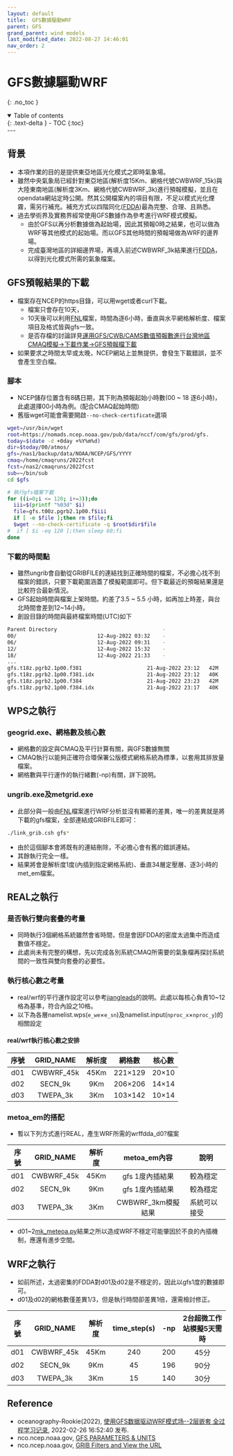 ```yaml
---
layout: default
title:  GFS數據驅動WRF
parent: GFS
grand_parent: wind models
last_modified_date: 2022-08-27 14:46:01
nav_order: 2
---
```


# GFS數據驅動WRF
{: .no_toc }

<details open markdown="block">
  <summary>
    Table of contents
  </summary>
  {: .text-delta }
- TOC
{:toc}
</details>
---

## 背景
- 本項作業的目的是提供東亞地區光化模式之即時氣象場。
- 雖然中央氣象局已經針對東亞地區(解析度15Km、網格代號CWBWRF_15k)與大陸東南地區(解析度3Km、網格代號CWBWRF_3k)進行預報模擬，並且在opendata網站定時公開。然其公開檔案內的項目有限，不足以模式光化煙霧，需另行補充。補充方式以四階同化([FDDA][FDDA])最為完整、合理、且熟悉。
- 過去學術界及實務界經常使用GFS數據作為參考進行WRF模式模擬。
  - 由於GFS以再分析數據做為起始場，因此其預報0時之結果，也可以做為WRF等其他模式的起始場。而以GFS其他時間的預報場做為WRF的邊界場。
  - 完成臺灣地區的詳細邊界場，再填入前述CWBWRF_3k結果進行[FDDA][FDDA]，以得到光化模式所需的氣象檔案。

## GFS預報結果的下載
- 檔案存在NCEP的https目錄，可以用wget或者curl下載。
  - 檔案只會存在10天，
  - 10天後可以利用[FNL][fnl]檔案，時間為逐6小時，垂直與水平網格解析度、檔案項目及格式皆與gfs一致。
  - 是否存檔的討論詳見[運用GFS/CWB/CAMS數值預報數進行台灣地區CMAQ模擬->下載作業->GFS預報檔下載](https://sinotec2.github.io/FAQ/2022/08/20/CMAQ_fcst.html#gfs預報檔下載)
- 如果要求之時間太早或太晚，NCEP網站上並無提供，會發生下載錯誤，並不會產生空白檔。

### 腳本
- NCEP儲存位置含有8碼日期，其下則為預報起始小時數(00 ~ 18 逐6小時)，此處選擇00小時為例。(配合CMAQ起始時間)
- 舊版wget可能會需要開啟`--no-check-certificate`選項

```bash
wget=/usr/bin/wget
root=https://nomads.ncep.noaa.gov/pub/data/nccf/com/gfs/prod/gfs.
today=$(date -d +0day +%Y%m%d)
dir=$today/00/atmos/
gfs=/nas1/backup/data/NOAA/NCEP/GFS/YYYY
cmaq=/home/cmaqruns/2022fcst
fcst=/nas2/cmaqruns/2022fcst
sub=~/bin/sub
cd $gfs

# 執行gfs檔案下載
for ((i=0;i <= 120; i+=3));do
  iii=$(printf "%03d" $i)
  file=gfs.t00z.pgrb2.1p00.f$iii
  if [ -e $file ];then rm $file;fi
  $wget --no-check-certificate -q $root$dir$file
#  if [ $i -eq 120 ];then sleep 60;fi
done
```
### 下載的時間點
- 雖然ungrib會自動從GRIBFILE的連結找到正確時間的檔案，不必擔心找不到檔案的錯誤，只要下載範圍涵蓋了模擬範圍即可。但下載最近的預報結果還是比較符合最新情況。
- GFS起始時間與檔案上架時間。約差了3.5 ~ 5.5 小時，如再加上時差，與台北時間會差到12~14小時。
- 創設目錄的時間與最終檔案時間(UTC)如下

```bash
Parent Directory                                  -   
00/                          12-Aug-2022 03:32    -   
06/                          12-Aug-2022 09:31    -   
12/                          12-Aug-2022 15:32    -   
18/                          12-Aug-2022 21:33    -   
...
gfs.t18z.pgrb2.1p00.f381                     21-Aug-2022 23:12   42M  
gfs.t18z.pgrb2.1p00.f381.idx                 21-Aug-2022 23:12   40K  
gfs.t18z.pgrb2.1p00.f384                     21-Aug-2022 23:23   42M  
gfs.t18z.pgrb2.1p00.f384.idx                 21-Aug-2022 23:17   40K  
```


## WPS之執行
### geogrid.exe、網格數及核心數
- 網格數的設定與CMAQ及平行計算有關，與GFS數據無關
- CMAQ執行以能夠正確符合環保署公版模式網格系統為標準，以套用其排放量檔案。
- 網格數與平行運作的執行緒數(-np)有關，詳下說明。

### ungrib.exe及metgrid.exe
- 此部分與一般由[FNL][fnl]檔案進行WRF分析並沒有顯著的差異，唯一的差異就是將下載的gfs檔案，全部連結成GRIBFILE即可：

```bash
./link_grib.csh gfs*
```
- 由於這個腳本會將既有的連結刪除，不必擔心會有舊的錯誤連結。
- 其餘執行完全一樣。
- 結果將會是解析度1度(內插到指定網格系統)、垂直34層定壓層、逐3小時的met_em檔案。

## REAL之執行
### 是否執行雙向套疊的考量
- 同時執行3個網格系統雖然會省時間，但是會因FDDA的密度太過集中而造成數值不穩定。
- 此處尚未有完整的構想，先以完成各別系統CMAQ所需要的氣象檔再探討系統間的一致性與雙向套疊的必要性。

### 執行核心數之考量
- real/wrf的平行運作設定可以參考[jiangleads][jiangleads]的說明。此處以每核心負責10~12格為基準，符合內設之10格。
- 以下為各層namelist.wps(`e_we`&times;`e_sn`)及namelist.input(`nproc_x`&times;`nproc_y`)的相關設定

#### real/wrf執行核心數之安排

序號|GRID_NAME|解析度|網格數|核心數
:-:|:-:|:-:|:-:|:-:
d01|CWBWRF_45k|45Km|221&times;129|20&times;10
d02|SECN_9k|9Km|206&times;206|14&times;14
d03|TWEPA_3k|3Km|103&times;142|10&times;14

### metoa_em的搭配
- 暫以下列方式進行REAL，產生WRF所需的wrffdda_d0?檔案

序號|GRID_NAME|解析度|metoa_em內容|說明  
:-:|:-:|:-:|:-:|-
d01|CWBWRF_45k|45Km|gfs 1度內插結果|較為穩定
d02|SECN_9k|9Km|gfs 1度內插結果|較為穩定
d03|TWEPA_3k|3Km|CWBWRF_3km模擬結果|系統可以接受

- d01~2[mk_meteoa.py]()結果之所以造成WRF不穩定可能肇因於不良的內插機制，應還有進步空間。
## WRF之執行
- 如前所述，太過密集的FDDA對d01及d02是不穩定的，因此以gfs1度的數據即可。
- d01及d02的網格數僅差異1/3，但是執行時間卻差異1倍，還需檢討修正。

序號|GRID_NAME|解析度|time_step(s)|-np|2台超微工作站模擬5天需時  
:-:|:-:|:-:|:-:|:-:|:-:
d01|CWBWRF_45k|45Km|240|200|45分
d02|SECN_9k|9Km|45|196|90分
d03|TWEPA_3k|3Km|15|140|30分

## Reference
- oceanography-Rookie(2022), [使用GFS数据驱动WRF模式场--2层嵌套 全过程学习记录](https://blog.csdn.net/weixin_44237337/article/details/123152177),  2022-02-26 16:52:40 发布.
- nco.ncep.noaa.gov, [GFS PARAMETERS & UNITS](https://www.nco.ncep.noaa.gov/pmb/docs/on388/table2.html)
- nco.ncep.noaa.gov, [GRIB Filters and View the URL](https://nomads.ncep.noaa.gov/cgi-bin/filter_gfs_1p00.pl?dir=%2Fgfs.20220804%2F00%2Fatmos)

[FDDA]: <https://zh.wikipedia.org/zh-tw/数据同化> "數據同化，或稱資料同化，是通過數學模型擬合觀測數據的一種漸進方式，通常用於複雜系統的建模和動態預報。"
[jiangleads]: <https://www.cnblogs.com/jiangleads/p/12885651.html> "WRF rsl.out文件研究Q1 我应该使用几个处理器来运行wrf.exe?，此處取每核心10~11網格，WRF內設>=10"
[fnl]: <https://rda.ucar.edu/datasets/ds083.2/> "NCEP FNL Operational Model Global Tropospheric Analyses, continuing from July 1999"
